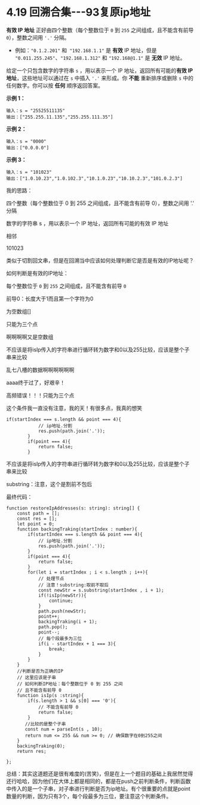 ﻿

# 4.19 回溯合集---93复原ip地址

**有效 IP 地址** 正好由四个整数（每个整数位于 `0` 到 `255` 之间组成，且不能含有前导 `0`），整数之间用 `'.'` 分隔。

- 例如：`"0.1.2.201"` 和` "192.168.1.1"` 是 **有效** IP 地址，但是 `"0.011.255.245"`、`"192.168.1.312"` 和 `"192.168@1.1"` 是 **无效** IP 地址。

给定一个只包含数字的字符串 `s` ，用以表示一个 IP 地址，返回所有可能的**有效 IP 地址**，这些地址可以通过在 `s` 中插入 `'.'` 来形成。你 **不能** 重新排序或删除 `s` 中的任何数字。你可以按 **任何** 顺序返回答案。

 

**示例 1：**

```
输入：s = "25525511135"
输出：["255.255.11.135","255.255.111.35"]
```

**示例 2：**

```
输入：s = "0000"
输出：["0.0.0.0"]
```

**示例 3：**

```
输入：s = "101023"
输出：["1.0.10.23","1.0.102.3","10.1.0.23","10.10.2.3","101.0.2.3"]
```

我的思路：

四个整数（每个整数位于 0 到 255 之间组成，且不能含有前导 0），整数之间用 '.' 分隔

数字的字符串 s ，用以表示一个 IP 地址，返回所有可能的有效 IP 地址

相邻

  101023

类似于切割回文串，但是在回溯当中应该如何处理判断它是否是有效的IP地址呢？

如何判断是有效的IP地址：

每个整数位于 `0` 到 `255` 之间组成，且不能含有前导 `0`

前导0：长度大于1而且第一个字符为0

为空数组[]

只能为三个点

啊啊啊啊又是空数组

不应该是将isIp传入的字符串进行循环转为数字和0以及255比较，应该是整个子串来比较

乱七八槽的数据啊啊啊啊啊啊

aaaa终于过了，好艰辛！

高频错误！！！只能为三个点

这个条件我一直没有注意，我的天！有很多点，我真的想笑

```
if(startIndex === s.length && point === 4){
            // ip地址.分割
            res.push(path.join('.'));
        }
        if(point === 4){
            return false;
        }
```

不应该是将isIp传入的字符串进行循环转为数字和0以及255比较，应该是整个子串来比较

substring：注意，这个是割前不包后

最终代码：

```
function restoreIpAddresses(s: string): string[] {
    const path = [];
    const res = [];
    let point = 0;
    function backingTraking(startIndex : number){
        if(startIndex === s.length && point === 4){
            // ip地址.分割
            res.push(path.join('.'));
        }
        if(point === 4){
            return false;
        }
        for(let i = startIndex ; i < s.length ; i++){
            // 处理节点
            // 注意！substring:取前不取后
            const newStr = s.substring(startIndex , i + 1);
            if(!isIp(newStr)){
                continue;
            }
            path.push(newStr);
            point++;
            backingTraking(i + 1);
            path.pop();
            point--;
            // 每个段最多为三位
            if(i - startIndex + 1 === 3){
                break;
            }
        }
    }
    //判断是否为正确的IP
    // 这里应该是子串
    // 如何判断IP地址：每个整数位于 0 到 255 之间
    // 且不能含有前导 0
    function isIp(s :string){
        if(s.length > 1 && s[0] === '0'){
            // 不能含有前导 0
            return false;
        }
       //比较的是整个子串
       const num = parseInt(s , 10);
       return num <= 255 && num >= 0; // 确保数字在0到255之间
    }
    backingTraking(0);
    return res;
    
};
```

总结：其实这道题还是很有难度的(苦笑)，但是在上一个题目的基础上我居然觉得还行哈哈，因为他们在大体上都是相同的，都是在push之前判断条件，判断函数中传入的是一个子串，对子串进行判断是否为ip地址。有个很重要的点就是point数量的判断，因为只有3个，每个段最多为三位，要注意这个判断条件。

